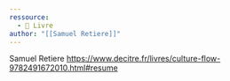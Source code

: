 ```yaml
---
ressource:
  - 📖 Livre
author: "[[Samuel Retiere]]"
---
```



Samuel Retiere
https://www.decitre.fr/livres/culture-flow-9782491672010.html#resume
